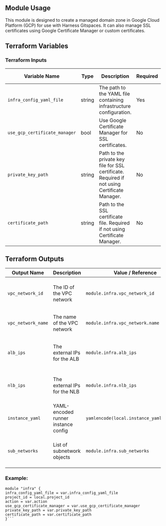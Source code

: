 ## Module Usage
This module is designed to create a managed domain zone in Google Cloud Platform (GCP) for use with Harness Gitspaces. It can also manage SSL certificates using Google Certificate Manager or custom certificates.
## Terraform Variables
### Terraform Inputs
| Variable Name                 | Type   | Description                                                                                  | Required | Default / Validation                                               |
| ----------------------------- | ------ | -------------------------------------------------------------------------------------------- | -------- | ------------------------------------------------------------------ |
| `infra_config_yaml_file`      | string | The path to the YAML file containing infrastructure configuration.                           | Yes      | —                                                                  |
| `use_gcp_certificate_manager` | bool   | Use Google Certificate Manager for SSL certificates.                                         | No       | `true`                                                             |
| `private_key_path`            | string | Path to the private key file for SSL certificate. Required if not using Certificate Manager. | No       | `""`                                                               |
| `certificate_path`            | string | Path to the SSL certificate file. Required if not using Certificate Manager.                 | No       | `""`                                                               |


## Terraform Outputs

| Output Name        | Description                         | Value / Reference                         | Notes                            |
| ------------------ | ----------------------------------- | ----------------------------------------- | -------------------------------- |
| `vpc_network_id`   | The ID of the VPC network           | `module.infra.vpc_network_id`             | Used to identify the created VPC |
| `vpc_network_name` | The name of the VPC network         | `module.infra.vpc_network.name`           | Human-readable VPC name          |
| `alb_ips`          | The external IPs for the ALB        | `module.infra.alb_ips`                    | List of IPs assigned to the ALB  |
| `nlb_ips`          | The external IPs for the NLB        | `module.infra.nlb_ips`                    | List of IPs assigned to the NLB  |
| `instance_yaml`    | YAML-encoded runner instance config | `yamlencode(local.instance_yaml_content)` | Encoded YAML structure for VMs   |
| `sub_networks`     | List of subnetwork objects          | `module.infra.sub_networks`               | Contains subnet ID, region, etc. |

### Example:
```hcl
module "infra" {
infra_config_yaml_file = var.infra_config_yaml_file
project_id = local.project_id
action = var.action
use_gcp_certificate_manager = var.use_gcp_certificate_manager
private_key_path = var.private_key_path
certificate_path = var.certificate_path
}```
